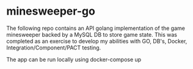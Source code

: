 # minesweeper-go

The following repo contains an API golang implementation of the game minesweeper backed by a MySQL DB to store game state. This was completed as an exercise to develop my abilities with GO, DB's, Docker, Integration/Component/PACT testing.

The app can be run locally using docker-compose up
